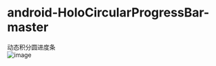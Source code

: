 # android-HoloCircularProgressBar-master
动态积分圆进度条<br>
![image](https://github.com/18337129968/android-HoloCircularProgressBar-master/blob/master/progress.gif)<br>
